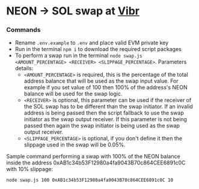 # NEON -> SOL swap at [Vibr](https://vibr.finance/trade/swap)

### Commands
- Rename `.env.example` to `.env` and place valid EVM private key
- Run in the terminal `npm i` to download the required script packages
- To perform a swap run in the terminal `node swap.js <AMOUNT_PERCENTAGE> <RECEIVER> <SLIPPAGE_PERCENTAGE>`. Parameters details:
    - `<AMOUNT_PERCENTAGE>` is required, this is the percentage of the total address balance that will be used as the swap input value. For example if you set value of 100 then 100% of the address's NEON balance will be used for the swap logic.
    - `<RECEIVER>` is optional, this parameter can be used if the receiver of the SOL swap has to be different than the swap initiator. If an invalid address is being passed then the script fallback to use the swap initiator as the swap output receiver. If this parameter is not being passed then again the swap initiator is being used as the swap output receiver.
    - `<SLIPPAGE_PERCENTAGE>` is optional, if you don't define it then the slippage used in the swap will be 0.05%. 
    
Sample command performing a swap with 100% of the NEON balance inside the address 0xAB1c34b53F12980a4fa9043B70c864CEE6891c0C with 10% slippage:

    node swap.js 100 0xAB1c34b53F12980a4fa9043B70c864CEE6891c0C 10
    